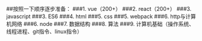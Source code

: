 ##按照一下顺序逐步准备：
###1. vue（200+）
###2. react（200+）
###3. javascript
###3. ES6
###4. html
###5. css
###5. webpack
###6. http与计算机网络
###6. node
###7. 数据结构
###8. 算法
###9. 计算机基础（操作系统、线程进程、git指令、linux指令）
